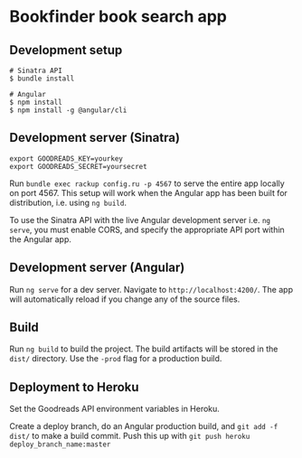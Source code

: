 # Bookfinder book search app

## Development setup

```shell
# Sinatra API
$ bundle install

# Angular
$ npm install
$ npm install -g @angular/cli
```

## Development server (Sinatra)

```shell
export GOODREADS_KEY=yourkey
export GOODREADS_SECRET=yoursecret
```

Run `bundle exec rackup config.ru -p 4567` to serve the entire app locally on port 4567. This setup will work when the
Angular app has been built for distribution, i.e. using `ng build`.

To use the Sinatra API with the live Angular development server i.e. `ng serve`, you must enable CORS, and specify the
appropriate API port within the Angular app.

## Development server (Angular)

Run `ng serve` for a dev server. Navigate to `http://localhost:4200/`. The app will automatically reload if you change
any of the source files.

## Build

Run `ng build` to build the project. The build artifacts will be stored in the `dist/` directory. Use the `-prod` flag
for a production build.

## Deployment to Heroku

Set the Goodreads API environment variables in Heroku.

Create a deploy branch, do an Angular production build, and `git add -f dist/` to make a build commit. Push this up with
`git push heroku deploy_branch_name:master`
